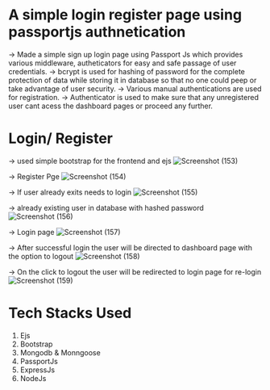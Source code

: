 # A simple login register page using passportjs authnetication 

-> Made a simple sign up login page using Passport Js which provides various middleware, autheticators for easy and safe passage of user credentials.
-> bcrypt is used for hashing of password for the complete protection of data while storing it in database so that no one could peep or take advantage of user security.
-> Various manual authentications are used for registration.
-> Authenticator is used to make sure that any unregistered user cant acess the dashboard pages or proceed any further.

# Login/ Register
-> used simple bootstrap for the frontend and ejs
![Screenshot (153)](https://user-images.githubusercontent.com/72186463/190080354-e3e79ab0-e5d1-4b05-9f97-6aedb110993d.png)

-> Register Pge
![Screenshot (154)](https://user-images.githubusercontent.com/72186463/190080358-39b45a30-8d1e-4650-ac42-a3b927a036e5.png)

-> If user already exits needs to login
![Screenshot (155)](https://user-images.githubusercontent.com/72186463/190080369-94aabd94-4b64-4492-9f0b-cfe0f8a07b57.png)

-> already existing user in database with hashed password
![Screenshot (156)](https://user-images.githubusercontent.com/72186463/190080383-2c896f6d-83e1-4e0a-b2c6-38abb86d0d09.png)

-> Login page
![Screenshot (157)](https://user-images.githubusercontent.com/72186463/190080394-5656a8c3-17b5-46d9-bc47-f2bd06c564e2.png)

-> After successful login the user will be directed to dashboard page with the option to logout
![Screenshot (158)](https://user-images.githubusercontent.com/72186463/190080395-02efc568-9410-4f1b-a91c-11ae6071be5a.png)

-> On the click to logout the user will be redirected to login page for re-login
![Screenshot (159)](https://user-images.githubusercontent.com/72186463/190080402-34562765-d896-4313-9994-aa94461afc5d.png)

# Tech Stacks Used
1. Ejs
2. Bootstrap
3. Mongodb & Monngoose
4. PassportJs
5. ExpressJs
6. NodeJs
